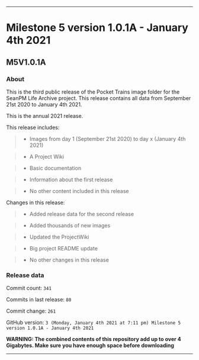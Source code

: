 
***

# Milestone 5 version 1.0.1A - January 4th 2021

## M5V1.0.1A

### About

This is the third public release of the Pocket Trains image folder for the SeanPM Life Archive project. This release contains all data from September 21st 2020 to January 4th 2021.

This is the annual 2021 release.

This release includes:

> * Images from day 1 (September 21st 2020) to day x (January 4th 2021)

> * A Project Wiki

> * Basic documentation

> * Information about the first release

> * No other content included in this release

Changes in this release:

> * Added release data for the second release

> * Added thousands of new images

> * Updated the ProjectWiki

> * Big project README update

<!--
> * Deleted 1 `IGNORE.md` file
!-->

> * No other changes in this release

### Release data

Commit count: `341`

Commits in last release: `80`

Commit change: `261`

GitHub version: `3 (Monday, January 4th 2021 at 7:11 pm) Milestone 5 version 1.0.1A - January 4th 2021`

**WARNING: The combined contents of this repository add up to over 4 Gigabytes. Make sure you have enough space before downloading**

***
